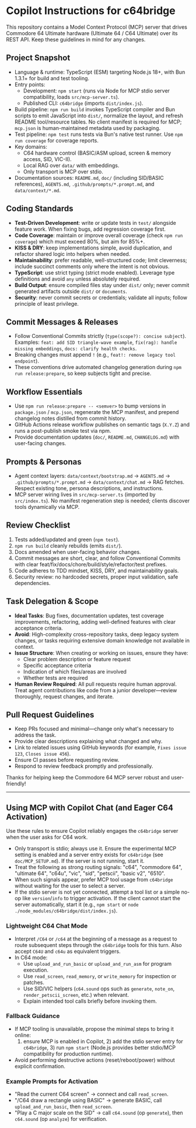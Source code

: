 # Copilot Instructions for c64bridge

This repository contains a Model Context Protocol (MCP) server that drives Commodore 64 Ultimate hardware (Ultimate 64 / C64 Ultimate) over its REST API. Keep these guidelines in mind for any changes.

## Project Snapshot

- Language & runtime: TypeScript (ESM) targeting Node.js 18+, with Bun 1.3.1+ for build and test tooling.
- Entry points:
  - Development: `npm start` (runs via Node for MCP stdio server compatibility, loads `src/mcp-server.ts`).
  - Published CLI: `c64bridge` (imports `dist/index.js`).
- Build pipeline: `npm run build` invokes TypeScript compiler and Bun scripts to emit JavaScript into `dist/`, normalize the layout, and refresh README tool/resource tables. No client manifest is required for MCP; `mcp.json` is human-maintained metadata used by packaging.
- Test pipeline: `npm test` runs tests via Bun's native test runner. Use `npm run coverage` for coverage reports.
- Key domains:
  - C64 hardware control (BASIC/ASM upload, screen & memory access, SID, VIC-II).
  - Local RAG over `data/` with embeddings.
  - Only transport is MCP over stdio.
- Documentation sources: `README.md`, `doc/` (including SID/BASIC references), `AGENTS.md`, `.github/prompts/*.prompt.md`, and `data/context/*.md`.

## Coding Standards

- **Test-Driven Development**: write or update tests in `test/` alongside feature work. When fixing bugs, add regression coverage first.
- **Code Coverage**: maintain or improve overall coverage (check `npm run coverage`) which must exceed 80%, but aim for 85%+.
- **KISS & DRY**: keep implementations simple, avoid duplication, and refactor shared logic into helpers when needed.
- **Maintainability**: prefer readable, well-structured code; limit cleverness; include succinct comments only where the intent is not obvious.
- **TypeScript**: use strict typing (strict mode enabled). Leverage type definitions and avoid `any` unless absolutely required.
- **Build Output**: ensure compiled files stay under `dist/` only; never commit generated artifacts outside `dist/` or `documents`.
- **Security**: never commit secrets or credentials; validate all inputs; follow principle of least privilege.

## Commit Messages & Releases

- Follow Conventional Commits strictly (`type(scope?): concise subject`). Examples: `feat: add SID triangle-wave example`, `fix(rag): handle missing embeddings`, `docs: clarify health checks`.
- Breaking changes must append `!` (e.g., `feat!: remove legacy tool endpoint`).
- These conventions drive automated changelog generation during `npm run release:prepare`, so keep subjects tight and precise.

## Workflow Essentials

- Use `npm run release:prepare -- <semver>` to bump versions in `package.json` / `mcp.json`, regenerate the MCP manifest, and prepend changelog notes distilled from commit history.
- GitHub Actions release workflow publishes on semantic tags (`X.Y.Z`) and runs a post-publish smoke test via npm.
- Provide documentation updates (`doc/`, `README.md`, `CHANGELOG.md`) with user-facing changes.

## Prompts & Personas

- Agent context layers: `data/context/bootstrap.md` → `AGENTS.md` → `.github/prompts/*.prompt.md` → `data/context/chat.md` → RAG fetches. Respect existing tone, persona descriptions, and instructions.
- MCP server wiring lives in `src/mcp-server.ts` (imported by `src/index.ts`). No manifest regeneration step is needed; clients discover tools dynamically via MCP.

## Review Checklist

1. Tests added/updated and green (`npm test`).
2. `npm run build` cleanly rebuilds (emits `dist/`).
3. Docs amended when user-facing behavior changes.
4. Commit messages are short, clear, and follow Conventional Commits with clear feat/fix/docs/chore/build/style/refactor/test prefixes.
5. Code adheres to TDD mindset, KISS, DRY, and maintainability goals.
6. Security review: no hardcoded secrets, proper input validation, safe dependencies.

## Task Delegation & Scope

- **Ideal Tasks**: Bug fixes, documentation updates, test coverage improvements, refactoring, adding well-defined features with clear acceptance criteria.
- **Avoid**: High-complexity cross-repository tasks, deep legacy system changes, or tasks requiring extensive domain knowledge not available in context.
- **Issue Structure**: When creating or working on issues, ensure they have:
  - Clear problem description or feature request
  - Specific acceptance criteria
  - Indication of which files/areas are involved
  - Whether tests are required
- **Human Review Required**: All pull requests require human approval. Treat agent contributions like code from a junior developer—review thoroughly, request changes, and iterate.

## Pull Request Guidelines

- Keep PRs focused and minimal—change only what's necessary to address the task.
- Provide clear descriptions explaining what changed and why.
- Link to related issues using GitHub keywords (for example, `Fixes issue 123`, `Closes issue 456`).
- Ensure CI passes before requesting review.
- Respond to review feedback promptly and professionally.

Thanks for helping keep the Commodore 64 MCP server robust and user-friendly! 

---

## Using MCP with Copilot Chat (and Eager C64 Activation)

Use these rules to ensure Copilot reliably engages the `c64bridge` server when the user asks for C64 work.

- Only transport is stdio; always use it. Ensure the experimental MCP setting is enabled and a server entry exists for `c64bridge` (see `doc/MCP_SETUP.md`). If the server is not running, start it.
- Treat the following as strong routing signals: "c64", "commodore 64", "ultimate 64", "c64u", "vic", "sid", "petscii", "basic v2", "6510".
- When such signals appear, prefer MCP tool usage from `c64bridge` without waiting for the user to select a server.
- If the stdio server is not yet connected, attempt a tool list or a simple no-op like `version`/`info` to trigger activation. If the client cannot start the server automatically, start it (e.g., `npm start` or `node ./node_modules/c64bridge/dist/index.js`).

### Lightweight C64 Chat Mode

- Interpret `/C64` or `/c64` at the beginning of a message as a request to route subsequent steps through the `c64bridge` tools for this turn. Also accept `C64U` and `c64u` as equivalent triggers.
- In C64 mode:
  - Use `upload_and_run_basic` or `upload_and_run_asm` for program execution.
  - Use `read_screen`, `read_memory`, or `write_memory` for inspection or patches.
  - Use SID/VIC helpers (`c64.sound` ops such as `generate`, `note_on`, `render_petscii_screen`, etc.) when relevant.
  - Explain intended tool calls briefly before invoking them.

### Fallback Guidance

- If MCP tooling is unavailable, propose the minimal steps to bring it online:
  1) ensure MCP is enabled in Copilot, 2) add the stdio server entry for `c64bridge`, 3) run `npm start` (Node.js provides better stdio/MCP compatibility for production runtime).
- Avoid performing destructive actions (reset/reboot/power) without explicit confirmation.

### Example Prompts for Activation

- "Read the current C64 screen" → connect and call `read_screen`.
- "/C64 draw a rectangle using BASIC" → generate BASIC, call `upload_and_run_basic`, then `read_screen`.
- "Play a C major scale on the SID" → call `c64.sound` (op `generate`), then `c64.sound` (op `analyze`) for verification.
